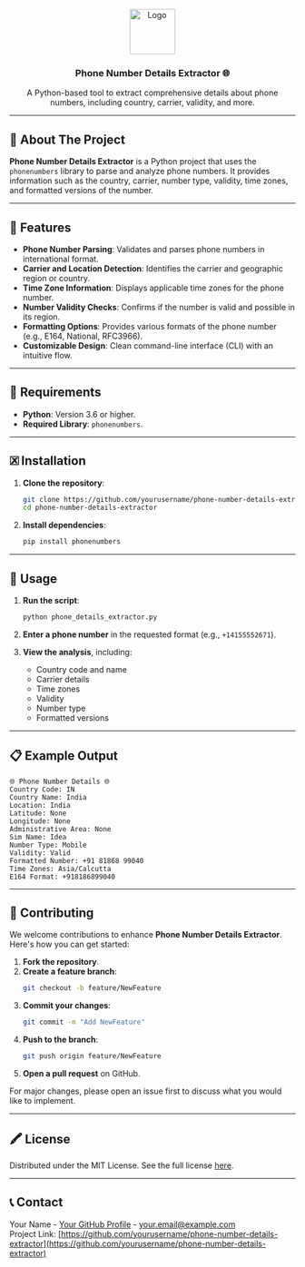 <br/>
<div align="center">
<a href="https://github.com/yourusername/phone-number-details-extractor">
<img src="https://i.imghippo.com/files/tVf8623nSU.png" alt="Logo" width="80" height="80">
</a>
<h3 align="center">Phone Number Details Extractor 🌐</h3>
<p align="center">
A Python-based tool to extract comprehensive details about phone numbers, including country, carrier, validity, and more.
</p>
</div>

---

## 🚀 About The Project

**Phone Number Details Extractor** is a Python project that uses the `phonenumbers` library to parse and analyze phone numbers. It provides information such as the country, carrier, number type, validity, time zones, and formatted versions of the number.

---

## 🔨 Features

- **Phone Number Parsing**: Validates and parses phone numbers in international format.
- **Carrier and Location Detection**: Identifies the carrier and geographic region or country.
- **Time Zone Information**: Displays applicable time zones for the phone number.
- **Number Validity Checks**: Confirms if the number is valid and possible in its region.
- **Formatting Options**: Provides various formats of the phone number (e.g., E164, National, RFC3966).
- **Customizable Design**: Clean command-line interface (CLI) with an intuitive flow.

---

## 🫠 Requirements

- **Python**: Version 3.6 or higher.
- **Required Library**: `phonenumbers`.

---

## 🗷️ Installation

1. **Clone the repository**:
   ```bash
   git clone https://github.com/yourusername/phone-number-details-extractor.git
   cd phone-number-details-extractor
   ```

2. **Install dependencies**:
   ```bash
   pip install phonenumbers
   ```

---

## 🔧 Usage

1. **Run the script**:
   ```bash
   python phone_details_extractor.py
   ```

2. **Enter a phone number** in the requested format (e.g., `+14155552671`).

3. **View the analysis**, including:
   - Country code and name
   - Carrier details
   - Time zones
   - Validity
   - Number type
   - Formatted versions

---

## 📋 Example Output

```plaintext
🌐 Phone Number Details 🌐
Country Code: IN
Country Name: India
Location: India
Latitude: None
Longitude: None
Administrative Area: None
Sim Name: Idea
Number Type: Mobile
Validity: Valid
Formatted Number: +91 81868 99040
Time Zones: Asia/Calcutta
E164 Format: +918186899040
```

---

## 🤝 Contributing

We welcome contributions to enhance **Phone Number Details Extractor**. Here's how you can get started:

1. **Fork the repository**.
2. **Create a feature branch**:
   ```bash
   git checkout -b feature/NewFeature
   ```
3. **Commit your changes**:
   ```bash
   git commit -m "Add NewFeature"
   ```
4. **Push to the branch**:
   ```bash
   git push origin feature/NewFeature
   ```
5. **Open a pull request** on GitHub.

For major changes, please open an issue first to discuss what you would like to implement.

---

## 🖍️ License

Distributed under the MIT License. See the full license [here](https://opensource.org/licenses/MIT).

---

## 📞 Contact

Your Name - [Your GitHub Profile](https://github.com/yourusername) - your.email@example.com  
Project Link: [https://github.com/yourusername/phone-number-details-extractor](https://github.com/yourusername/phone-number-details-extractor)

